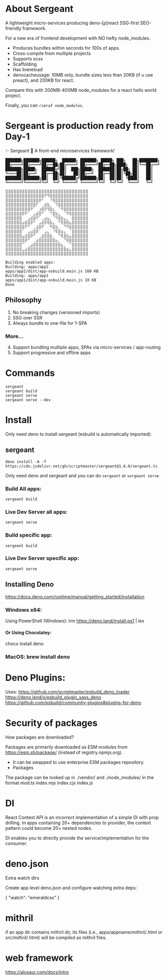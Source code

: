 # About Sergeant

A lightweight micro-services producing deno-[p]react SSG-first SEO-friendly framework.

For a new era of frontend development with NO hefty node_modules.

+ Produces bundles within seconds for 100s of apps.
+ Cross-compile from multiple projects
+ Supports scss
+ Scaffolding
+ Has livereload
+ denocacheusage: 10MB only, bundle sizes less than 20KB (if u use preact), and 200KB for react.

Compare this with 200MB-400MB node_modules for a react hello world project.

Finally, you can `rimraf node_modules`.

# Sergeant is production ready from Day-1

✨ Sergeant 🫡      A front-end microservices framework! 

```
███████╗███████╗██████╗  ██████╗ ███████╗ █████╗ ███╗   ██╗████████╗
██╔════╝██╔════╝██╔══██╗██╔════╝ ██╔════╝██╔══██╗████╗  ██║╚══██╔══╝
███████╗█████╗  ██████╔╝██║  ███╗█████╗  ███████║██╔██╗ ██║   ██║   
╚════██║██╔══╝  ██╔══██╗██║   ██║██╔══╝  ██╔══██║██║╚██╗██║   ██║   
███████║███████╗██║  ██║╚██████╔╝███████╗██║  ██║██║ ╚████║   ██║   
╚══════╝╚══════╝╚═╝  ╚═╝ ╚═════╝ ╚══════╝╚═╝  ╚═╝╚═╝  ╚═══╝   ╚═╝   

⣿⣿⣿⣿⣿⣿⣿⣿⣿⣿⣿⣿⣿⣿⣿⣿⣿⣿⣿⣿⣿⣿⣿⣿⣿⣿⣿⣿⣿⣿
⣿⣿⣿⣿⣿⣿⣿⣿⣿⣿⣿⣿⣿⣿⠟⠻⣿⣿⣿⣿⣿⣿⣿⣿⣿⣿⣿⣿⣿⣿
⣿⣿⣿⣿⣿⣿⣿⣿⣿⣿⣿⣿⡿⠃⠀⠀⠘⢿⣿⣿⣿⣿⣿⣿⣿⣿⣿⣿⣿⣿
⣿⣿⣿⣿⣿⣿⣿⣿⣿⣿⣿⠏⠀⢀⣾⣷⡀⠀⠹⣿⣿⣿⣿⣿⣿⣿⣿⣿⣿⣿
⣿⣿⣿⣿⣿⣿⣿⣿⣿⠟⠁⠀⣰⣿⡟⢻⣿⣆⠀⠈⠻⣿⣿⣿⣿⣿⣿⣿⣿⣿
⣿⣿⣿⣿⣿⣿⡿⠟⠁⠀⣠⣾⣿⠋⠀⠀⠙⣿⣷⣄⠀⠈⠻⢿⣿⣿⣿⣿⣿⣿
⣿⣿⣿⣿⣿⣿⠀⠀⣠⣾⣿⠟⠁⢀⣴⣦⡀⠈⠻⣿⣷⣄⡀⠀⣿⣿⣿⣿⣿⣿
⣿⣿⣿⣿⣿⣿⣴⣿⣿⡿⠋⠀⣠⣾⡿⢿⣷⣄⠀⠙⢿⣿⣿⣦⣿⣿⣿⣿⣿⣿
⣿⣿⣿⣿⣿⣿⣿⠟⠋⠀⢀⣼⣿⠟⠀⠀⠻⣿⣷⡀⠀⠙⠻⣿⣿⣿⣿⣿⣿⣿
⣿⣿⣿⣿⣿⣿⠁⠀⣠⣴⣿⡿⠁⠀⣠⣄⠀⠘⢿⣿⣶⣄⠀⠈⣿⣿⣿⣿⣿⣿
⣿⣿⣿⣿⣿⣿⣤⣾⣿⡿⠋⠀⢀⣾⣿⣿⣷⡀⠀⠙⢿⣿⣷⣤⣿⣿⣿⣿⣿⣿
⣿⣿⣿⣿⣿⣿⣿⡿⠋⠀⢀⣴⣿⣿⣿⣿⣿⣿⣦⡀⠀⠙⢿⣿⣿⣿⣿⣿⣿⣿
⣿⣿⣿⣿⣿⣿⠉⠀⢀⣴⣿⣿⣿⣿⣿⣿⣿⣿⣿⣿⣦⡀⠀⠉⣿⣿⣿⣿⣿⣿
⣿⣿⣿⣿⣿⣿⣠⣴⣿⣿⣿⣿⣿⣿⣿⣿⣿⣿⣿⣿⣿⣿⣶⣄⣿⣿⣿⣿⣿⣿
⣿⣿⣿⣿⣿⣿⣿⣿⣿⣿⣿⣿⣿⣿⣿⣿⣿⣿⣿⣿⣿⣿⣿⣿⣿⣿⣿⣿⣿⣿

Building enabled apps:
Building: apps/app2
apps/app2/dist/app-esbuild.main.js 160 KB 
Building: apps/app1
apps/app1/dist/app-esbuild.main.js 10 KB 
Done
```

## Philosophy
1. No breaking changes (versioned imports)
2. SSG over SSR
3. Always bundle to one-file for 1-SPA

### More...
4. Support bundling multiple apps, SPAs via micro-services / app-routing
5. Support progressive and offline apps

# Commands
```
sergeant
sergeant build
sergeant serve
sergeant serve --dev
```

# Install
Only need deno to install sergeant (esbuild is automatically imported):

## sergeant

```
deno install -A -f https://cdn.jsdelivr.net/gh/scriptmaster/sergeant@1.6.0/sergeant.ts
```

Only need deno and sergeant and you can do `sergeant` or `sergeant serve`

### Build All apps:
`sergeant build`

### Live Dev Server all apps:
`sergeant serve`


### Build specific app:
`sergeant build`

### Live Dev Server specific app:
`sergeant serve`


## Installing Deno
https://docs.deno.com/runtime/manual/getting_started/installation

### Windows x64: 
Using PowerShell (Windows):
irm https://deno.land/install.ps1 | iex

#### Or Using Chocolatey:
choco install deno

### MacOS: brew install deno


# Deno Plugins:
Uses:
https://github.com/scriptmaster/esbuild_deno_loader
https://deno.land/x/esbuild_plugin_sass_deno
https://github.com/esbuild/community-plugins#plugins-for-deno

# Security of packages

How packages are downloaded?

Packages are primarily downloaded as ESM modules from https://esm.sh/package/ (instead of registry.npmjs.org).
 + It can be swapped to use enterprise ESM packages repository.
 + Packages 

The package can be looked up in ./vendor/ and ./node_modules/ in the format mod.ts index.mjs index.cjs index.js


# DI

React Context API is an incorrect implementation of a simple DI with prop drilling.
In apps containing 20+ dependencies to provider, the context pattern could become 20+ nested nodes.

DI enables you to directly provide the service/implementation for the consumer.

# deno.json

Extra watch dirs

Create app level deno.json and configure watching extra deps:

{
    "watch": "emeraldcss"
}

# mithril
if an app dir contains mithril dir, its files (i.e., apps/appname/mithril/*.html or src/mithril/*.html) will be compiled as mithril files.

# web framework

https://alosaur.com/docs/intro
